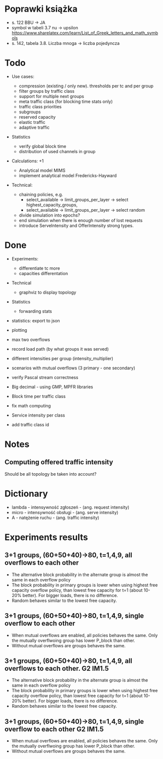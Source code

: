 
# Poprawki książka

- s. 122 BBU -> JA
- symbol w tabeli 3.7 nu -> upsilon https://www.sharelatex.com/learn/List_of_Greek_letters_and_math_symbols
- s. 142, tabela 3.8. Liczba mnoga -> liczba pojedyncza

# Todo

- Use cases:
  - compression (existing / only new). thresholds per tc and per group
  - filter groups by traffic class
  - support for multiple next groups
  - meta traffic class (for blocking time stats only)
  - traffic class priorities
  - subgroups
  - reserved capacity
  - elastic traffic
  - adaptive traffic

- Statistics
  - verify global block time
  - distribution of used channels in group

- Calculations: +1
  - Analytical model MIMS
  - implement analytical model Fredericks-Hayward

- Technical:
  - chaining policies, e.g.
    - select_available ->  limit_groups_per_layer -> select highest_capacity_groups,
    - select_available ->  limit_groups_per_layer -> select random
  - divide simulation into epochs?
  - end simulation when there is enough number of lost requests
  - introduce ServeIntensity and OfferIntensity strong types.

# Done

- Experiments:
  - differentiate tc more
  - capacities differentation

- Technical
  - graphviz to display topology

- Statistics
  - forwarding stats

- statistics: export to json
- plotting
- max two overflows
- record load path (by what groups it was served)
- different intensities per group (intensity_multiplier)
- scenarios with mutual overflows (3 primary - one secondary)
- verify Pascal stream correctness
- Big decimal - using GMP, MPFR libraries
- Block time per traffic class
- fix math computing
- Service intensity per class
- add traffic class id


# Notes

## Computing offered traffic intensity

Should be all topology be taken into account?

# Dictionary

- lambda - intensywność zgłoszeń - (ang. request intensity)
- micro  - intensywność obsługi - (ang. serve intensity)
- A - natężenie ruchu - (ang. traffic intensity)


# Experiments results

## 3+1 groups, (60+50+40)->80, t=1,4,9, all overflows to each other

 - The alternative block probability in the alternate group is almost the same
   in each overflow policy
 - The block probability in primary groups is lower when using highest free
   capacity overflow policy, than lowest free capacity for t=1 (about 10-20%
   better). For bigger loads, there is no difference.
 - Random behaves similar to the lowest free capacity.


## 3+1 groups, (60+50+40)->80, t=1,4,9, single overflow to each other

 - When mutual overflows are enabled, all policies behaves the same. Only the
   mutually overflwoing group has lower P_block than other.
 - Without mutual overflows are groups behaves the same.

## 3+1 groups, (60+50+40)->80, t=1,4,9, all overflows to each other. G2 IM1.5

 - The alternative block probability in the alternate group is almost the same
   in each overflow policy
 - The block probability in primary groups is lower when using highest free
   capacity overflow policy, than lowest free capacity for t=1 (about 10-20%
   better). For bigger loads, there is no difference.
 - Random behaves similar to the lowest free capacity.


## 3+1 groups, (60+50+40)->80, t=1,4,9, single overflow to each other G2 IM1.5

 - When mutual overflows are enabled, all policies behaves the same. Only the
   mutually overflwoing group has lower P_block than other.
 - Without mutual overflows are groups behaves the same.
